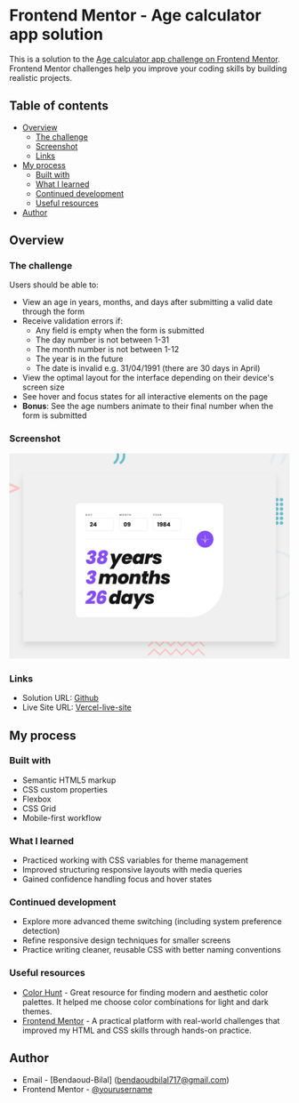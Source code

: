# Frontend Mentor - Age calculator app solution

This is a solution to the [Age calculator app challenge on Frontend Mentor](https://www.frontendmentor.io/challenges/age-calculator-app-dF9DFFpj-Q). Frontend Mentor challenges help you improve your coding skills by building realistic projects. 

## Table of contents

- [Overview](#overview)
  - [The challenge](#the-challenge)
  - [Screenshot](#screenshot)
  - [Links](#links)
- [My process](#my-process)
  - [Built with](#built-with)
  - [What I learned](#what-i-learned)
  - [Continued development](#continued-development)
  - [Useful resources](#useful-resources)
- [Author](#author)




## Overview

### The challenge

Users should be able to:

- View an age in years, months, and days after submitting a valid date through the form
- Receive validation errors if:
  - Any field is empty when the form is submitted
  - The day number is not between 1-31
  - The month number is not between 1-12
  - The year is in the future
  - The date is invalid e.g. 31/04/1991 (there are 30 days in April)
- View the optimal layout for the interface depending on their device's screen size
- See hover and focus states for all interactive elements on the page
- **Bonus**: See the age numbers animate to their final number when the form is submitted


### Screenshot

![Website preview](./preview.jpg)


### Links

- Solution URL: [Github](https://github.com/Bendaoud-Bilal/AgeCalculator)
- Live Site URL: [Vercel-live-site](https://age-calculator-puce-eight.vercel.app/)

## My process

### Built with

- Semantic HTML5 markup
- CSS custom properties
- Flexbox
- CSS Grid
- Mobile-first workflow




### What I learned
- Practiced working with CSS variables for theme management  
- Improved structuring responsive layouts with media queries  
- Gained confidence handling focus and hover states  

### Continued development
- Explore more advanced theme switching (including system preference detection)  
- Refine responsive design techniques for smaller screens  
- Practice writing cleaner, reusable CSS with better naming conventions  



### Useful resources

- [Color Hunt](https://colorhunt.co/) - Great resource for finding modern and aesthetic color palettes. It helped me choose color combinations for light and dark themes.  
- [Frontend Mentor](https://www.frontendmentor.io/) - A practical platform with real-world challenges that improved my HTML and CSS skills through hands-on practice.  




## Author

- Email - [Bendaoud-Bilal] (bendaoudbilal717@gmail.com)
- Frontend Mentor - [@yourusername](https://www.frontendmentor.io/profile/Bendaoud-Bilal)







